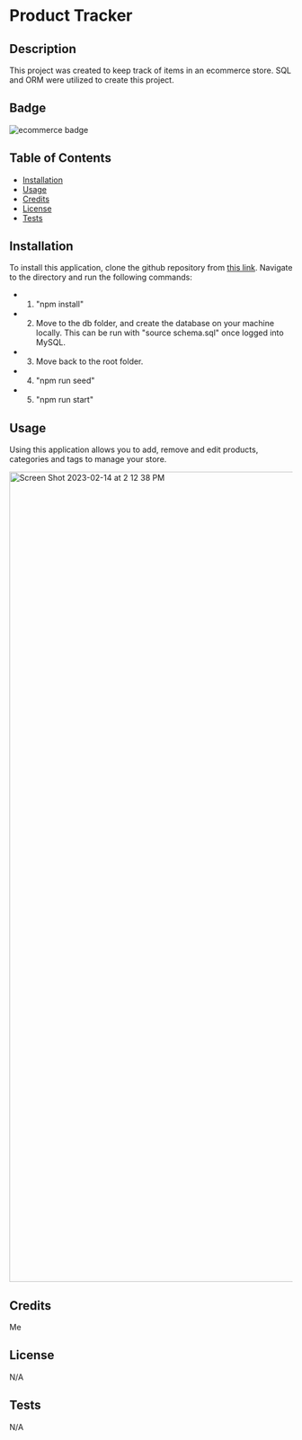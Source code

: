 
# Product Tracker

## Description
This project was created to keep track of items in an ecommerce store. SQL and ORM were utilized to create this project.

## Badge 
![ecommerce badge](https://img.shields.io/badge/ecommerce-store-blue.svg)

## Table of Contents

- [Installation](#installation)
- [Usage](#usage)
- [Credits](#credits)
- [License](#license)
- [Tests](#tests) 

## Installation
To install this application, clone the github repository from [this link](https://github.com/ewaltho/challenge-13). Navigate to the directory and run the following commands:

- 1. "npm install"
- 2. Move to the db folder, and create the database on your machine locally. This can be run with "source schema.sql" once logged into MySQL.
- 3. Move back to the root folder.
- 4. "npm run seed"
- 5. "npm run start"

## Usage
Using this application allows you to add, remove and edit products, categories and tags to manage your store.

<img width="1442" alt="Screen Shot 2023-02-14 at 2 12 38 PM" src="https://user-images.githubusercontent.com/116322906/218877636-4cefcd49-8f82-48d9-9664-2ef00ebad505.png">

## Credits
Me

## License
N/A

## Tests
N/A
    
